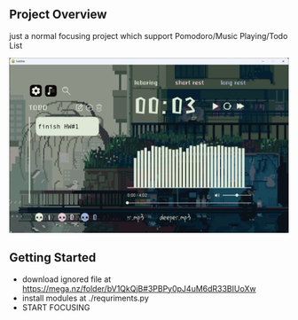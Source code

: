 ## Project Overview
just a normal focusing project which support Pomodoro/Music Playing/Todo List

![image.png|400](https://raw.githubusercontent.com/Ash0645/image_remote/main/202306212151683.png)

## Getting Started
- download ignored file at https://mega.nz/folder/bV1QkQjB#3PBPy0pJ4uM6dR33BIUoXw
- install modules at ./requriments.py
- START FOCUSING